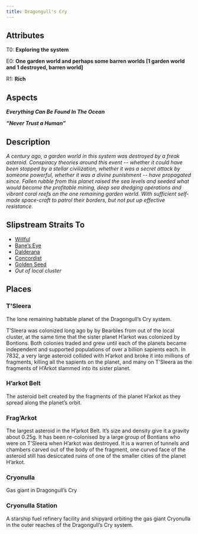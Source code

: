 ```yaml
---
title: Dragongull's Cry
---
```


## Attributes

T0: **Exploring the system**

E0: **One garden world and perhaps some barren worlds \[1 garden world and 1 destroyed, barren world\]**

R1: **Rich**

## Aspects

***Everything Can Be Found In The Ocean***

***“Never Trust a Human”***

## Description

*A century ago, a garden world in this system was destroyed by a freak asteroid. Conspiracy theories around this event \-- whether it could have been stopped by a stellar civilization, whether it was a secret attack by someone powerful, whether it was a divine punishment \-- have propagated since. Fallen rubble from this planet raised the sea levels and seeded what would become the profitable mining, deep sea dredging operations and vibrant coral reefs on the one remaining garden world. With sufficient self-made space-craft to patrol their borders, but not put up effective resistance.*

## Slipstream Straits To

* [Willful](willful)
* [Bane’s Eye](banes-eye)
* [Dalderana](dalderana)
* [Concordist](concordist)
* [Golden Seed](golden-seed)
* *Out of local cluster*

## Places

### T'Sleera

The lone remaining habitable planet of the Dragongull’s Cry system.

T’Sleera was colonized long ago by by Bearbles from out of the local cluster, at the same time that the sister planet H’arkot was colonized by Bontions.  Both colonies traded and grew until each of the planets became independent and supported populations of over a billion sapients each. In 7832, a very large asteroid collided with H’arkot and broke it into millions of fragments, killing all the sapients on the planet, and many on T’Sleera as the fragments of H’Arkot slammed into its sister planet.

### H’arkot Belt

The asteroid belt created by the fragments of the planet H’arkot as they spread along the planet’s orbit.

### Frag’Arkot

The largest asteroid in the H’arkot Belt. It’s size and density give it a gravity about 0.25g. It has been re-colonised by a large group of Bontians who were on T’Sleera when H’arkot was destroyed. It is a warren of tunnels and chambers carved out of the body of the fragment, one curved face of the asteroid still has desiccated ruins of one of the smaller cities of the planet H’arkot.

### Cryonulla

Gas giant in Dragongull’s Cry

### Cryonulla Station

A starship fuel refinery facility and shipyard orbiting the gas giant Cryonulla in the outer reaches of the Dragongull’s Cry system.


